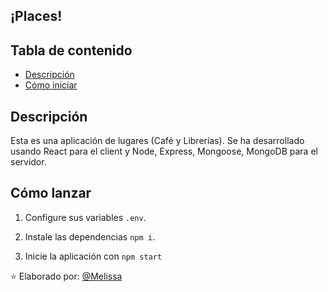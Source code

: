 <h2> ¡Places! </h2>

## Tabla de contenido

- [Descripción](#descripción)
- [Cómo iniciar](#cómo-iniciar)

## Descripción

Esta es una aplicación de lugares (Café y Librerías). Se ha desarrollado usando React para el client y Node, Express, Mongoose, MongoDB para el servidor.

## Cómo lanzar

1. Configure sus variables `.env`.

2. Instale las dependencias `npm i`.

3. Inicie la aplicación con `npm start`


⭐️ Elaborado por: [@Melissa](https://github.com/MelissaMelendez15)
